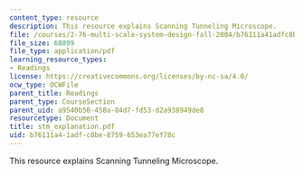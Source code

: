 ```yaml
---
content_type: resource
description: This resource explains Scanning Tunneling Microscope.
file: /courses/2-76-multi-scale-system-design-fall-2004/b76111a41adfc8be8759653ea77ef78c_stm_explanation.pdf
file_size: 68899
file_type: application/pdf
learning_resource_types:
- Readings
license: https://creativecommons.org/licenses/by-nc-sa/4.0/
ocw_type: OCWFile
parent_title: Readings
parent_type: CourseSection
parent_uid: a9540b50-458a-84d7-fd53-d2a938949de8
resourcetype: Document
title: stm_explanation.pdf
uid: b76111a4-1adf-c8be-8759-653ea77ef78c
---
```

This resource explains Scanning Tunneling Microscope.
